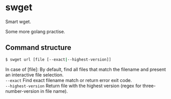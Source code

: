 # swget
Smart wget.  

Some more golang practise.  

## Command structure
```bash
$ swget url [file [--exact|--highest-version]]
```
In case of [file]:
By default, find all files that match the filename and present an interactive file selection.  
`--exact` Find exact filename match or return error exit code.  
`--highest-version` Return file with the highest version (regex for three-number-version in file name).  

